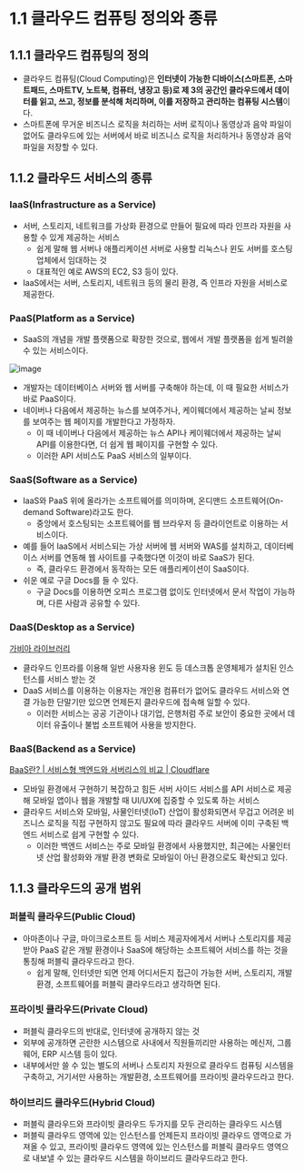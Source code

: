 # 1.1 클라우드 컴퓨팅 정의와 종류

## 1.1.1 클라우드 컴퓨팅의 정의

- 클라우드 컴퓨팅(Cloud Computing)은 **인터넷이 가능한 디바이스(스마트폰, 스마트패드, 스마트TV, 노트북, 컴퓨터, 냉장고 등)로 제 3의 공간인 클라우드에서 데이터를 읽고, 쓰고, 정보를 분석해 처리하며, 이를 저장하고 관리하는 컴퓨팅 시스템**이다.
- 스마트폰에 무거운 비즈니스 로직을 처리하는 서버 로직이나 동영상과 음악 파일이 없어도 클라우드에 있는 서버에서 바로 비즈니스 로직을 처리하거나 동영상과 음악 파일을 저장할 수 있다.

## 1.1.2 클라우드 서비스의 종류

### IaaS(Infrastructure as a Service)

- 서버, 스토리지, 네트워크를 가상화 환경으로 만들어 필요에 따라 인프라 자원을 사용할 수 있게 제공하는 서비스
    - 쉽게 말해 웹 서버나 애플리케이션 서버로 사용할 리눅스나 윈도 서버를 호스팅 업체에서 임대하는 것
    - 대표적인 예로 AWS의 EC2, S3 등이 있다.
- IaaS에서는 서버, 스토리지, 네트워크 등의 물리 환경, 즉 인프라 자원을 서비스로 제공한다.

### PaaS(Platform as a Service)

- SaaS의 개념을 개발 플랫폼으로 확장한 것으로, 웹에서 개발 플랫폼을 쉽게 빌려쓸 수 있는 서비스이다.
  
![image](https://github.com/user-attachments/assets/7c956a91-613e-4f7e-a645-bbdc40c7f1c0)

- 개발자는 데이터베이스 서버와 웹 서버를 구축해야 하는데, 이 때 필요한 서비스가 바로 PaaS이다.
- 네이버나 다음에서 제공하는 뉴스를 보여주거나, 케이웨더에서 제공하는 날씨 정보를 보여주는 웹 페이지를 개발한다고 가정하자.
    - 이 때 네이버나 다음에서 제공하는 뉴스 API나 케이웨더에서 제공하는 날씨 API를 이용한다면, 더 쉽게 웹 페이지를 구현할 수 있다.
    - 이러한 API 서비스도 PaaS 서비스의 일부이다.

### SaaS(Software as a Service)

- IaaS와 PaaS 위에 올라가는 소프트웨어를 의미하며, 온디맨드 소프트웨어(On-demand Software)라고도 한다.
    - 중앙에서 호스팅되는 소프트웨어를 웹 브라우저 등 클라이언트로 이용하는 서비스이다.
- 예를 들어 IaaS에서 서비스되는 가상 서버에 웹 서버와 WAS를 설치하고, 데이터베이스 서버를 연동해 웹 사이트를 구축했다면 이것이 바로 SaaS가 된다.
    - 즉, 클라우드 환경에서 동작하는 모든 애플리케이션이 SaaS이다.
- 쉬운 예로 구글 Docs를 들 수 있다.
    - 구글 Docs를 이용하면 오피스 프로그램 없이도 인터넷에서 문서 작업이 가능하며, 다른 사람과 공유할 수 있다.

### DaaS(Desktop as a Service)

[가비아 라이브러리](https://library.gabia.com/contents/infrahosting/10517/)

- 클라우드 인프라를 이용해 일반 사용자용 윈도 등 데스크톱 운영체제가 설치된 인스턴스를 서비스 받는 것
- DaaS 서비스를 이용하는 이용자는 개인용 컴퓨터가 없어도 클라우드 서비스와 연결 가능한 단말기만 있으면 언제든지 클라우드에 접속해 일할 수 있다.
    - 이러한 서비스는 공공 기관이나 대기업, 은행처럼 주로 보안이 중요한 곳에서 데이터 유출이나 불법 소프트웨어 사용을 방지한다.

### BaaS(Backend as a Service)

[BaaS란? | 서비스형 백엔드와 서버리스의 비교 | Cloudflare](https://www.cloudflare.com/ko-kr/learning/serverless/glossary/backend-as-a-service-baas/)

- 모바일 환경에서 구현하기 복잡하고 힘든 서버 사이드 서비스를 API 서비스로 제공해 모바일 앱이나 웹을 개발할 때 UI/UX에 집중할 수 있도록 하는 서비스
- 클라우드 서비스와 모바일, 사물인터넷(IoT) 산업이 활성화되면서 무겁고 어려운 비즈니스 로직을 직접 구현하지 않고도 필요에 따라 클라우드 서버에 이미 구축된 백엔드 서비스로 쉽게 구현할 수 있다.
    - 이러한 백엔드 서비스는 주로 모바일 환경에서 사용했지만, 최근에는 사물인터넷 산업 활성화와 개발 환경 변화로 모바일이 아닌 환경으로도 확산되고 있다.

## 1.1.3 클라우드의 공개 범위

### 퍼블릭 클라우드(Public Cloud)

- 아마존이나 구글, 마이크로소프트 등 서비스 제공자에게서 서버나 스토리지를 제공받아 PaaS 같은 개발 환경이나 SaaS에 해당하는 소프트웨어 서비스를 하는 것을 통칭해 퍼블릭 클라우드라고 한다.
    - 쉽게 말해, 인터넷만 되면 언제 어디서든지 접근이 가능한 서버, 스토리지, 개발 환경, 소프트웨어를 퍼블릭 클라우드라고 생각하면 된다.

### 프라이빗 클라우드(Private Cloud)

- 퍼블릭 클라우드의 반대로, 인터넷에 공개하지 않는 것
- 외부에 공개하면 곤란한 시스템으로 사내에서 직원들끼리만 사용하는 메신저, 그룹웨어, ERP 시스템 등이 있다.
- 내부에서만 쓸 수 있는 별도의 서버나 스토리지 자원으로 클라우드 컴퓨팅 시스템을 구축하고, 거기서만 사용하는 개발환경, 소프트웨어를 프라이빗 클라우드라고 한다.

### 하이브리드 클라우드(Hybrid Cloud)

- 퍼블릭 클라우드와 프라이빗 클라우드 두가지를 모두 관리하는 클라우드 시스템
- 퍼블릭 클라우드 영역에 있는 인스턴스를 언제든지 프라이빗 클라우드 영역으로 가져올 수 있고, 프라이빗 클라우드 영역에 있는 인스턴스를 퍼블릭 클라우드 영역으로 내보낼 수 있는 클라우드 시스템을 하이브리드 클라우드라고 한다.
